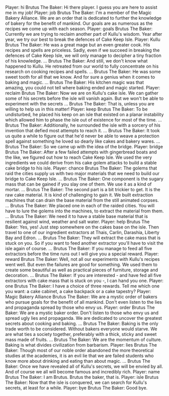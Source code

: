 Player: hi 
Brutus The Baker: Hi there player. I guess you are here to assist me in my job! 
Player: job 
Brutus The Baker: I'm a member of the Magic Bakery Alliance. We are an order that is dedicated to further the knowledge of bakery for the benefit of mankind. Our goals are as numerous as the recipes we come up with each season. 
Player: goals 
Brutus The Baker: Currently we are trying to reclaim another part of Kullu's wisdom. Year after year, we try our best to break the defences of Cake Keep Isle. 
Player: Kullu 
Brutus The Baker: He was a great mage but an even greater cook. His recipes and spells are priceless. Sadly, even if we succeed in breaking the defences of Cake Keep Isle, we will only manage to decipher a tiny fraction of his knowledge. ... 
Brutus The Baker: And still, we don't know what happened to Kullu. He retreated from our world to fully concentrate on his research on cooking recipes and spells. ... 
Brutus The Baker: He was some sweet tooth for all that we know. And for sure a genius when it comes to baking and magic. ... 
Brutus The Baker: His kitchen magic was that amazing, you could not tell where baking ended and magic started. 
Player: reclaim 
Brutus The Baker: Now we are on Kullu's cake isle. We can gather some of his secrets before the isle will vanish again. But we won't be able to experiment with the secrets ... 
Brutus The Baker: That is, unless you are willing to help us in this matter! 
Player: keep 
Brutus The Baker: To be undisturbed, he placed his keep on an isle that existed on a planar instability which allowed him to phase the isle out of existence for most of the time. ... 
Brutus The Baker: Additionally, he surrounded the isle with a sorcery of his invention that defied most attempts to reach it. ... 
Brutus The Baker: It took us quite a while to figure out that he'd never be able to weave a protection spell against something he loved so dearly like cakes and bakery wares. ... 
Brutus The Baker: So we came up with the idea of the bridge. 
Player: bridge 
Brutus The Baker: After a few failed attempts with gingerbread boats and the like, we figured out how to reach Cake Keep Isle. We used the very ingredients we could derive from his cake golem attacks to build a stable cake bridge to his isle. 
Player: chance 
Brutus The Baker: The golems that raid the cities supply us with two major materials that we need to build our bridge to Cake Keep Isle. ... 
Brutus The Baker: One component is the sugary mass that can be gained if you slay one of them. We use it as a kind of mortar. ... 
Brutus The Baker: The second part is a bit trickier to get. It is the raw cake material. It is kind of challenging to gain it. We built extraction machines that can drain the base material from the still animated corpses. ... 
Brutus The Baker: We placed one in each of the raided cities. You will have to lure the golems into the machines, to extract the material from them. ... 
Brutus The Baker: We need it to have a stable base material that is resilient against wind, weather and salt water. 
Player: help 
Brutus The Baker: Yes, yes! Just step somewhere on the cakes base on the isle. Then travel to one of our ingredient extractors at Thais, Carlin, Darashia, Liberty Bay and Edron. ... 
Brutus The Baker: They will extract the cake mass that is stuck on you. So if you want to feed another extractor you'll have to visit the isle again of course. ... 
Brutus The Baker: If you manage to feed all five extractors before the time runs out I will give you a special reward. 
Player: reward 
Brutus The Baker: Well, not all our experiments with Kullu's recipes went well. But even the failures are good for something. We used them to create some beautiful as well as practical pieces of furniture, storage and decoration. ... 
Brutus The Baker: If you are interested - and have fed all five extractors with cake mass that is stuck on you -, I can hand you one. 
Player: one 
Brutus The Baker: I have a choice of three rewards. Tell me which one you want: a cake cabinet, a cake backpack or a cake tapestry? 
Player: Magic Bakery Alliance 
Brutus The Baker: We are a mystic order of bakers who pursue goals for the benefit of all mankind. Don't even listen to the lies and propaganda spread by those who envy us. 
Player: order 
Brutus The Baker: We are a mystic baker order. Don't listen to those who envy us and spread ugly lies and propaganda. We are dedicated to uncover the greatest secrets about cooking and baking. ... 
Brutus The Baker: Baking is the only trade worth to be considered. Without bakers everyone would starve. We are what ties a society together, preferably with a thick, sticky and sweet mass made of fruits. ... 
Brutus The Baker: We are the momentum of culture. Baking is what divides civilization from barbarism. 
Player: lies 
Brutus The Baker: Though most of our noble order abandoned the more theoretical studies at the academies, it is an evil lie that we are failed students who know more about drinking and eating than about magic. ... 
Brutus The Baker: Once we have revealed all of Kullu's secrets, we will be envied by all. And of course we all will become famous and incredibly rich. 
Player: name 
Brutus The Baker: I am Brutus. Brutus the baker, that is. 
Player: isle 
Brutus The Baker: Now that the isle is conquered, we can search for Kullu's secrets, at least for a while. 
Player: bye 
Brutus The Baker: Good bye.